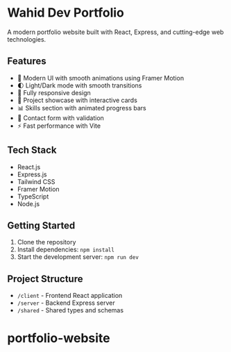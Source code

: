 # Wahid Dev Portfolio

A modern portfolio website built with React, Express, and cutting-edge web technologies.

## Features

- 🎨 Modern UI with smooth animations using Framer Motion
- 🌓 Light/Dark mode with smooth transitions
- 📱 Fully responsive design
- 💼 Project showcase with interactive cards
- 📊 Skills section with animated progress bars
- 📝 Contact form with validation
- ⚡ Fast performance with Vite

## Tech Stack

- React.js
- Express.js
- Tailwind CSS
- Framer Motion
- TypeScript
- Node.js

## Getting Started

1. Clone the repository
2. Install dependencies: `npm install`
3. Start the development server: `npm run dev`

## Project Structure

- `/client` - Frontend React application
- `/server` - Backend Express server
- `/shared` - Shared types and schemas
# portfolio-website
